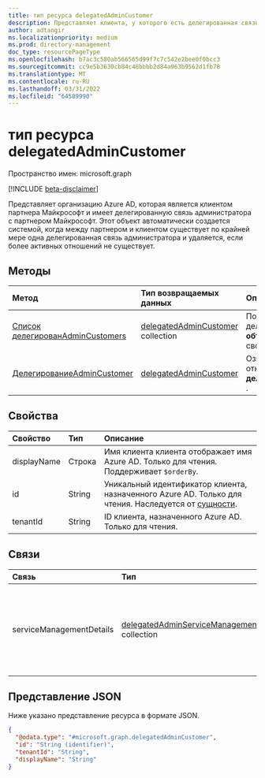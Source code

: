 ```yaml
---
title: тип ресурса delegatedAdminCustomer
description: Представляет клиента, у которого есть делегированная связь администратора с партнером Майкрософт.
author: adtangir
ms.localizationpriority: medium
ms.prod: directory-management
doc_type: resourcePageType
ms.openlocfilehash: b7ac3c580ab566565d99f7c7c542e2bee0f0bcc3
ms.sourcegitcommit: cc9e5b3630cb84c48bbbb2d84a963b9562d1fb78
ms.translationtype: MT
ms.contentlocale: ru-RU
ms.lasthandoff: 03/31/2022
ms.locfileid: "64589990"
---
```

# <a name="delegatedadmincustomer-resource-type"></a>тип ресурса delegatedAdminCustomer

Пространство имен: microsoft.graph

[!INCLUDE [beta-disclaimer](../../includes/beta-disclaimer.md)]

Представляет организацию Azure AD, которая является клиентом партнера Майкрософт и имеет делегированную связь администратора с партнером Майкрософт. Этот объект автоматически создается системой, когда между партнером и клиентом существует по крайней мере одна делегированная связь администратора и удаляется, если более активных отношений не существует.

## <a name="methods"></a>Методы
|Метод|Тип возвращаемых данных|Описание|
|:---|:---|:---|
|[Список делегированAdminCustomers](../api/tenantrelationship-list-delegatedadmincustomers.md)|[delegatedAdminCustomer](delegatedadmincustomer.md) collection|Получите список делегирования **объектовAdminCustomer** и их свойств.|
|[ДелегированиеAdminCustomer](../api/delegatedadmincustomer-get.md)|[delegatedAdminCustomer](delegatedadmincustomer.md)|Ознакомьтесь с свойствами и отношениями объекта **делегированияAdminCustomer** .|

## <a name="properties"></a>Свойства
|Свойство|Тип|Описание|
|:---|:---|:---|
|displayName|Строка|Имя клиента клиента отображает имя Azure AD. Только для чтения. Поддерживает `$orderBy`. |
|id|String|Уникальный идентификатор клиента, назначенного Azure AD. Только для чтения. Наследуется от [сущности](../resources/entity.md).|
|tenantId|String|ID клиента, назначенного Azure AD. Только для чтения.|

## <a name="relationships"></a>Связи
|Связь|Тип|Описание|
|:---|:---|:---|
|serviceManagementDetails|[delegatedAdminServiceManagementDetail](delegatedadminservicemanagementdetail.md) collection|Содержит сведения об управлении службой в клиенте-клиенте, управляемом делегированной администрацией.|

## <a name="json-representation"></a>Представление JSON
Ниже указано представление ресурса в формате JSON.
<!-- {
  "blockType": "resource",
  "keyProperty": "id",
  "@odata.type": "microsoft.graph.delegatedAdminCustomer",
  "baseType": "microsoft.graph.entity",
  "openType": false
}
-->
``` json
{
  "@odata.type": "#microsoft.graph.delegatedAdminCustomer",
  "id": "String (identifier)",
  "tenantId": "String",
  "displayName": "String"
}
```
